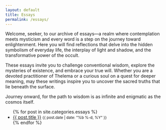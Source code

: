 ```yaml
---
layout: default
title: Essays
permalink: /essays/
---
```

Welcome, seeker, to our archive of essays—a realm where contemplation meets mysticism and every word is a step on the journey toward enlightenment. Here you will find reflections that delve into the hidden symbolism of everyday life, the interplay of light and shadow, and the transformative power of the occult.

These essays invite you to challenge conventional wisdom, explore the mysteries of existence, and embrace your true will. Whether you are a devoted practitioner of Thelema or a curious soul on a quest for deeper meaning, may these writings inspire you to uncover the sacred truths that lie beneath the surface.

Journey onward, for the path to wisdom is as infinite and enigmatic as the cosmos itself.

<section class="category-posts">
  <ul>
    {% for post in site.categories.essays %}
      <li>
        <a href="{{ post.url | relative_url }}">{{ post.title }}</a>
        <small class="post-date">{{ post.date | date: "%b %-d, %Y" }}</small>
      </li>
    {% endfor %}
  </ul>
</section>
